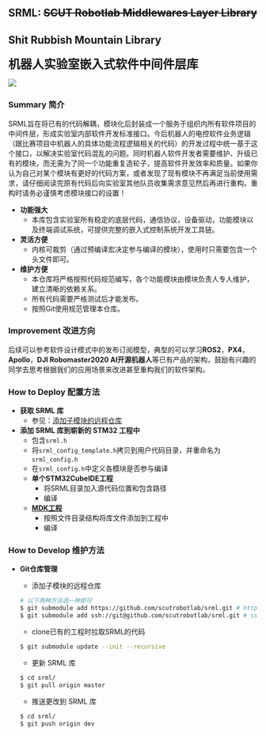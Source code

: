 ## SRML: ~~SCUT Robotlab Middlewares Layer Library~~ 
## Shit Rubbish Mountain Library
<Font><font size="5">**机器人实验室嵌入式软件中间件层库**</Font>

![](https://img.shields.io/badge/当前版本-V2.2-blue.svg)

### Summary 简介 

SRML旨在将已有的代码解耦，模块化后封装成一个服务于组织内所有软件项目的中间件层，形成实验室内部软件开发标准接口。今后机器人的电控软件业务逻辑（跟比赛项目中机器人的具体功能流程逻辑相关的代码）的开发过程中统一基于这个接口，以解决实验室代码混乱的问题。同时机器人软件开发者需要维护、升级已有的模块，而无需为了同一个功能重复造轮子，提高软件开发效率和质量。如果你认为自己对某个模块有更好的代码方案，或者发现了现有模块不再满足当前使用需求，请仔细阅读完原有代码后向实验室其他队员收集需求意见然后再进行重构。重构时请务必谨慎考虑模块接口的设置！
- __功能强大__
  - 本库包含实验室所有稳定的底层代码，通信协议，设备驱动，功能模块以及终端调试系统，可提供完整的嵌入式控制系统开发工具链。
- __灵活方便__
  - 内核可裁剪（通过预编译宏决定参与编译的模块），使用时只需要包含一个头文件即可。
- __维护方便__
  - 本仓库将严格按照代码规范编写，各个功能模块由模块负责人专人维护，建立清晰的依赖关系。
  - 所有代码需要严格测试后才能发布。
  - 按照Git使用规范管理本仓库。

### Improvement 改进方向

后续可以参考软件设计模式中的发布订阅模型，典型的可以学习**ROS2**，**PX4**，**Apollo**，**DJI Robomaster2020 AI开源机器人**等已有产品的架构，鼓励有兴趣的同学去思考根据我们的应用场景来改进甚至重构我们的软件架构。

### How to Deploy 配置方法
- __获取 SRML 库__
  - 参见：[添加子模块的远程仓库](#添加子模块的远程仓库)
- __添加 SRML 库到崭新的 STM32 工程中__
  - 包含`srml.h`
  - 将`srml_config_template.h`拷贝到用户代码目录，并重命名为`srml_config.h`
  - 在`srml_config.h`中定义各模块是否参与编译
  - __单个STM32CubeIDE工程__
    - 将SRML目录加入源代码位置和包含路径
    - 编译
  - [__MDK工程__](https://github.com/scutrobotlab/21_Project_Template.git)
    - 按照文件目录结构将库文件添加到工程中
    - 编译

### How to Develop 维护方法
- __Git仓库管理__
  - 添加子模块的远程仓库

  ```bash
  # 以下两种方法选一种即可
  $ git submodule add https://github.com/scutrobotlab/srml.git # http方法
  $ git submodule add ssh://git@github.com/scutrobotlab/srml.git # ssh方法
  ```

  - clone已有的工程时拉取SRML的代码
  ```bash
  $ git submodule update --init --recursive
  ```

  - 更新 SRML 库

  ```bash
  $ cd srml/
  $ git pull origin master
  ```

  - 推送更改到 SRML 库
  
  ```bash
  $ cd srml/
  $ git push origin dev
  ```
